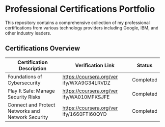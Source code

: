 # Professional Certifications Portfolio

This repository contains a comprehensive collection of my professional certifications from various technology providers including Google, IBM, and other industry leaders.

## Certifications Overview

| Certification Description | Verification Link | Status |
|---------------------------|-------------------|---------|
| Foundations of Cybersecurity | https://coursera.org/ver ify/WXA9G34LRVDZ | Completed |
| Play It Safe: Manage Security Risks | https://coursera.org/ver ify/WA010MFKSJFE | Completed |
| Connect and Protect Networks and Network Security | https://coursera.org/ver ify/1660FTI60QYD | Completed |

